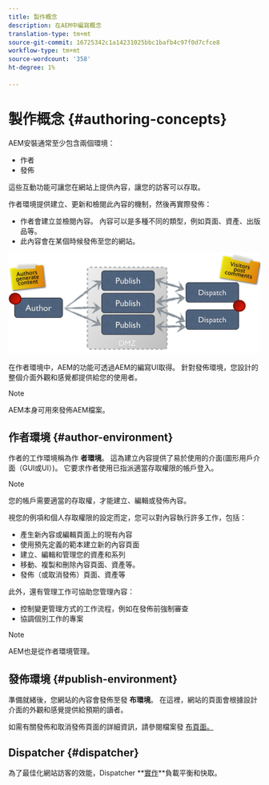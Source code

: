 ```yaml
---
title: 製作概念
description: 在AEM中編寫概念
translation-type: tm+mt
source-git-commit: 16725342c1a14231025bbc1bafb4c97f0d7cfce8
workflow-type: tm+mt
source-wordcount: '358'
ht-degree: 1%

---
```



# 製作概念 {#authoring-concepts}

AEM安裝通常至少包含兩個環境：

* 作者
* 發佈

這些互動功能可讓您在網站上提供內容，讓您的訪客可以存取。

作者環境提供建立、更新和檢閱此內容的機制，然後再實際發佈：

* 作者會建立並檢閱內容。 內容可以是多種不同的類型，例如頁面、資產、出版品等。
* 此內容會在某個時候發佈至您的網站。

![作者、發佈者和調度員的圖表](/help/sites-cloud/authoring/assets/author-publish.png)

在作者環境中，AEM的功能可透過AEM的編寫UI取得。 針對發佈環境，您設計的整個介面外觀和感覺都提供給您的使用者。

>[!NOTE]
>
>AEM本身可用來發佈AEM檔案。

## 作者環境 {#author-environment}

作者的工作環境稱為作 **者環境**。 這為建立內容提供了易於使用的介面(圖形用戶介面（GUI或UI）)。 它要求作者使用已指派適當存取權限的帳戶登入。

>[!NOTE]
>
>您的帳戶需要適當的存取權，才能建立、編輯或發佈內容。

視您的例項和個人存取權限的設定而定，您可以對內容執行許多工作，包括：

* 產生新內容或編輯頁面上的現有內容
* 使用預先定義的範本建立新的內容頁面
* 建立、編輯和管理您的資產和系列
* 移動、複製和刪除內容頁面、資產等。
* 發佈（或取消發佈）頁面、資產等

此外，還有管理工作可協助您管理內容：

* 控制變更管理方式的工作流程，例如在發佈前強制審查
* 協調個別工作的專案

>[!NOTE]
>
>AEM也是從作者環境管理。

## 發佈環境 {#publish-environment}

準備就緒後，您網站的內容會發佈至發 **布環境**。 在這裡，網站的頁面會根據設計介面的外觀和感覺提供給預期的讀者。

如需有關發佈和取消發佈頁面的詳細資訊，請參閱檔案發 [布頁面。](/help/sites-cloud/authoring/fundamentals/publishing-pages.md)

## Dispatcher {#dispatcher}

為了最佳化網站訪客的效能，Dispatcher **[實作](/help/implementing/dispatcher/overview.md)**負載平衡和快取。
